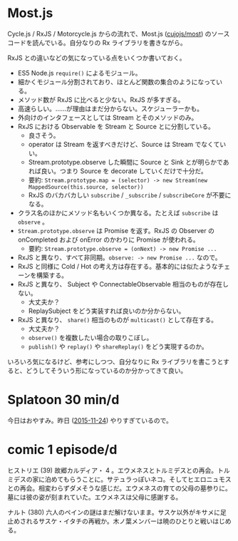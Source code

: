 # Most.js

Cycle.js / RxJS / Motorcycle.js からの流れで、Most.js ([cujojs/most][]) のソースコードを読んでいる。自分なりの Rx ライブラリを書きながら。

RxJS との違いなどの気になっている点をいくつか書いておく。

- ES5 Node.js `require()` によるモジュール。
- 細かくモジュール分割されており、ほとんど関数の集合のようになっている。
- メソッド数が RxJS に比べると少ない。RxJS が多すぎる。
- 高速らしい。……が理由はまだ分からない。スケジューラーかも。
- 外向けのインタフェースとしては Stream とそのメソッドのみ。
- RxJS における Observable を Stream と Source とに分割している。
  - 良さそう。
  - operator は Stream を返すべきだけど、Source は Stream でなくていい。
  - Stream.prototype.observe  した瞬間に Source と Sink とが明らかであれば良い。つまり Source を decorate していくだけで十分だ。
  - 要約: `Stream.prototype.map = (selector) -> new Stream(new MappedSource(this.source, selector))`
  - RxJS のバカバカしい `subscribe` / `_subscribe` / `subscribeCore` が不要になる。
- クラス名のほかにメソッド名もいくつか異なる。たとえば `subscribe` は `observe` 。
- `Stream.prototype.observe` は Promise を返す。RxJS の Observer の onCompleted および onError のかわりに Promise が使われる。
  - 要約: `Stream.prototype.observe = (onNext) -> new Promise ...`
- RxJS と異なり、すべて非同期。`observe: -> new Promise ...` なので。
- RxJS と同様に Cold / Hot の考え方は存在する。基本的には似たようなチェーンを構築する。
- RxJS と異なり、 Subject や ConnectableObservable 相当のものが存在しない。
  - 大丈夫か？
  - ReplaySubject をどう実装すれば良いのか分からない。
- RxJS と異なり、 `share()` 相当のものが `multicast()` として存在する。
  - 大丈夫か？
  - `observe()` を複数したい場合の取りこぼし。
  - `publish()` や `replay()` や `shareReplay()` をどう実現するのか。

いろいろ気になるけど、参考にしつつ、自分なりに Rx ライブラリを書こうとすると、どうしてそういう形になっているのか分かってきて良い。

# Splatoon 30 min/d

今日はおやすみ。昨日 ([2015-11-24][]) やりすぎているので。

# comic 1 episode/d

ヒストリエ (39) 故郷カルディア・ 4 。エウメネスとトルミデスとの再会。トルミデスの家に泊めてもらうことに。サテュラっぽいネコ。そしてヒエロニュモスとの再会。相変わらずダメそうな感じだ。エウメネスの育ての父母の墓参りに。墓には彼の姿が刻まれていた。エウメネスは父母に感謝する。

ナルト (380) 六人のペインの謎はまだ解けないまま。サスケ以外がキサメに足止めされるサスケ・イタチの再戦か。木ノ葉メンバーは暁のひとりと戦いはじめる。

[2015-11-24]: https://blog.bouzuya.net/2015/11/24/
[cujojs/most]: https://github.com/cujojs/most
